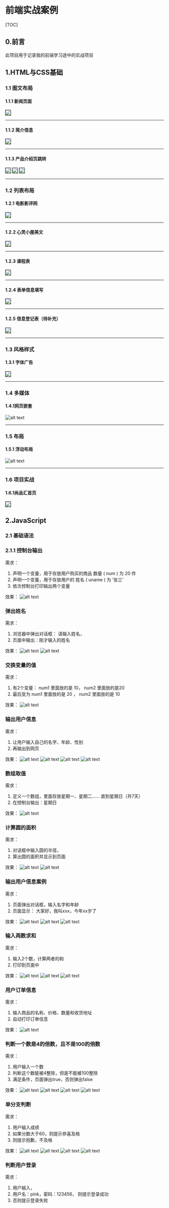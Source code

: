 # 前端实战案例

[TOC]

## 0.前言

此项目用于记录我的前端学习途中的实战项目

## 1.HTML与CSS基础

### 1.1 图文布局

#### 1.1.1 新闻页面 


<img border="1" src="./preview/1.1/1.1.1.png">

---

#### 1.1.2 简介信息

<img border="1" src="./preview/1.1/1.1.2.png">

---

#### 1.1.3 产品介绍页跳转

<img border="1" src="./preview/1.1/1.1.3.1.png">
<img border="1" src="./preview/1.1/1.1.3.2.png">
<img border="1" src="./preview/1.1/1.1.3.3.png">

---

### 1.2 列表布局

#### 1.2.1 电影影评网

<img border="1" src="./preview/1.2/1.2.1.jpg">

---

#### 1.2.2 心灵小屋美文

<img border="1" src="./preview/1.2/1.2.2.png">

---

#### 1.2.3 课程表

<img border="1" src="./preview/1.2/1.2.3.png">

---

#### 1.2.4 表单信息填写

<img border="1" src="./preview/1.2/1.2.4.png">

---

#### 1.2.5 信息登记表（待补充）

<img border="1" src="./preview/1.2/1.2.5.jpg">

---

### 1.3 风格样式

#### 1.3.1 字体广告

<img border="1" src="./preview/1.3/1.3.1.png">

---

### 1.4 多媒体

#### 1.4.1网页嵌套

![alt text](<Pasted image 20240728104257.png>)

---

### 1.5 布局

#### 1.5.1 浮动布局

![alt text](image-26.png)

---

### 1.6 项目实战

####  1.6.1尚品汇首页

<img border="1" src="./preview/2.1/2.1.1.png">

## 2.JavaScript

### 2.1 基础语法

### 2.1.1 控制台输出
需求：
1. 声明一个变量，用于存放用户购买的商品 数量 ( num ) 为 20 件
2. 声明一个变量，用于存放用户的 姓名 ( uname ) 为 ’张三’
3. 依次控制台打印输出两个变量

效果：
![alt text](image.png)

### 弹出姓名
需求： 
1. 浏览器中弹出对话框： 请输入姓名， 
2. 页面中输出：刚才输入的姓名

效果：
![alt text](image-1.png)
![alt text](image-2.png)

### 交换变量的值
需求：
1. 有2个变量： num1 里面放的是 10， num2 里面放的是20
2. 最后变为 num1 里面放的是 20 ， num2 里面放的是 10

效果：
![alt text](image-3.png)

### 输出用户信息
需求：
1. 让用户输入自己的名字、年龄、性别
2. 再输出到网页

效果：
![alt text](image-4.png)
![alt text](image-5.png)
![alt text](image-6.png)
![alt text](image-7.png)

### 数组取值
需求：
1. 定义一个数组，里面存放星期一、星期二…… 直到星期日（共7天）
2. 在控制台输出：星期日

效果：
![alt text](image-8.png)

### 计算圆的面积
需求：
1. 对话框中输入圆的半径，
2. 算出圆的面积并显示到页面

效果：
![alt text](image-9.png)
![alt text](image-10.png)

### 输出用户信息案例
需求：
1. 页面弹出对话框，输入名字和年龄
2. 页面显示： 大家好，我叫xxx，今年xx岁了

效果：
![alt text](image-11.png)
![alt text](image-12.png)
![alt text](image-13.png)

### 输入两数求和
需求：
1. 输入2个数，计算两者的和
2. 打印到页面中

效果：
![alt text](image-14.png)
![alt text](image-15.png)
![alt text](image-16.png)

### 用户订单信息
需求：
1. 输入商品的名称、价格、数量和收货地址
2. 自动打印订单信息

效果：
![alt text](image-17.png)

### 判断一个数是4的倍数，且不是100的倍数
需求：
1. 用户输入一个数
2. 判断这个数能被4整除，但是不能被100整除
3. 满足条件，页面弹出true，否则弹出false

效果：
![alt text](image-18.png)
![alt text](image-19.png)
![alt text](image-20.png)
![alt text](image-21.png)

### 单分支判断
需求：
1. 用户输入成绩
2. 如果分数大于60，则提示恭喜及格
3. 则提示抱歉，不及格

效果：
![alt text](image-22.png)
![alt text](image-23.png)
![alt text](image-24.png)
![alt text](image-25.png)

### 判断用户登录
需求：
1. 用户输入，
2. 用户名：pink，密码：123456， 则提示登录成功
3. 否则提示登录失败

